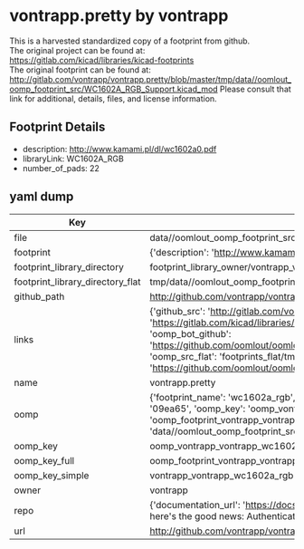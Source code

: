# vontrapp.pretty by vontrapp  
This is a harvested standardized copy of a footprint from github.  
The original project can be found at:  
https://gitlab.com/kicad/libraries/kicad-footprints  
The original footprint can be found at:
http://gitlab.com/vontrapp/vontrapp.pretty/blob/master/tmp/data//oomlout_oomp_footprint_src/WC1602A_RGB_Support.kicad_mod
Please consult that link for additional, details, files, and license information.  
## Footprint Details
* description: http://www.kamami.pl/dl/wc1602a0.pdf  
* libraryLink: WC1602A_RGB  
* number_of_pads: 22  
## yaml dump  
| Key | Value |  
| --- | --- |  
| file | data//oomlout_oomp_footprint_src/vontrapp.pretty/WC1602A_RGB.kicad_mod |  
| footprint | {'description': 'http://www.kamami.pl/dl/wc1602a0.pdf', 'libraryLink': 'WC1602A_RGB', 'number_of_pads': 22} |  
| footprint_library_directory | footprint_library_owner/vontrapp_vontrapp.pretty |  
| footprint_library_directory_flat | tmp/data//oomlout_oomp_footprint_src/footprints_flat/vontrapp_vontrapp_wc1602a_rgb/working |  
| github_path | http://github.com/vontrapp/vontrapp.pretty/blob/master/tmp/data//oomlout_oomp_footprint_src/WC1602A_RGB.kicad_mod |  
| links | {'github_src': 'http://gitlab.com/vontrapp/vontrapp.pretty/blob/master/tmp/data//oomlout_oomp_footprint_src/WC1602A_RGB_Support.kicad_mod', 'github_src_repo': 'https://gitlab.com/kicad/libraries/kicad-footprints', 'oomp_bot': 'tmp/data//oomlout_oomp_footprint_src/footprints/vontrapp_vontrapp_wc1602a_rgb/working', 'oomp_bot_github': 'https://github.com/oomlout/oomlout_oomp_footprint_bot/tree/main/tmp/data//oomlout_oomp_footprint_src/footprints/vontrapp_vontrapp_wc1602a_rgb/working', 'oomp_src_flat': 'footprints_flat/tmp/data//oomlout_oomp_footprint_src/footprints_flat/vontrapp_vontrapp_wc1602a_rgb/working', 'oomp_src_flat_github': 'https://github.com/oomlout/oomlout_oomp_footprint_src/tree/main/tmp/data//oomlout_oomp_footprint_src/footprints_flat/vontrapp_vontrapp_wc1602a_rgb/working'} |  
| name | vontrapp.pretty |  
| oomp | {'footprint_name': 'wc1602a_rgb', 'library_name': 'vontrapp', 'md5': '09ea658eac4f1b9e4185ca391858b62d', 'md5_10': '09ea658eac', 'md5_5': '09ea6', 'md5_6': '09ea65', 'oomp_key': 'oomp_vontrapp_vontrapp_wc1602a_rgb', 'oomp_key_extra': 'oomp_footprint_vontrapp_vontrapp_wc1602a_rgb', 'oomp_key_full': 'oomp_footprint_vontrapp_vontrapp_wc1602a_rgb_09ea65', 'oomp_key_simple': 'vontrapp_vontrapp_wc1602a_rgb', 'original_filename': 'data//oomlout_oomp_footprint_src/vontrapp.pretty/WC1602A_RGB.kicad_mod', 'owner_name': 'vontrapp'} |  
| oomp_key | oomp_vontrapp_vontrapp_wc1602a_rgb |  
| oomp_key_full | oomp_footprint_vontrapp_vontrapp_wc1602a_rgb |  
| oomp_key_simple | vontrapp_vontrapp_wc1602a_rgb |  
| owner | vontrapp |  
| repo | {'documentation_url': 'https://docs.github.com/rest/overview/resources-in-the-rest-api#rate-limiting', 'message': "API rate limit exceeded for 84.66.142.224. (But here's the good news: Authenticated requests get a higher rate limit. Check out the documentation for more details.)"} |  
| url | http://github.com/vontrapp/vontrapp.pretty |  

